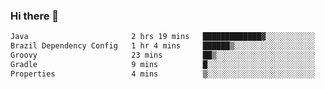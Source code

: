 ### Hi there 👋

<!--START_SECTION:waka-->

```txt
Java                       2 hrs 19 mins   █████████████▓░░░░░░░░░░░   54.70 %
Brazil Dependency Config   1 hr 4 mins     ██████▒░░░░░░░░░░░░░░░░░░   25.41 %
Groovy                     23 mins         ██▒░░░░░░░░░░░░░░░░░░░░░░   09.25 %
Gradle                     9 mins          █░░░░░░░░░░░░░░░░░░░░░░░░   03.60 %
Properties                 4 mins          ▒░░░░░░░░░░░░░░░░░░░░░░░░   01.72 %
```

<!--END_SECTION:waka-->

<!--
**jerry-shao/jerry-shao** is a ✨ _special_ ✨ repository because its `README.md` (this file) appears on your GitHub profile.

Here are some ideas to get you started:

- 🔭 I’m currently working on ...
- 🌱 I’m currently learning ...
- 👯 I’m looking to collaborate on ...
- 🤔 I’m looking for help with ...
- 💬 Ask me about ...
- 📫 How to reach me: ...
- 😄 Pronouns: ...
- ⚡ Fun fact: ...
-->
